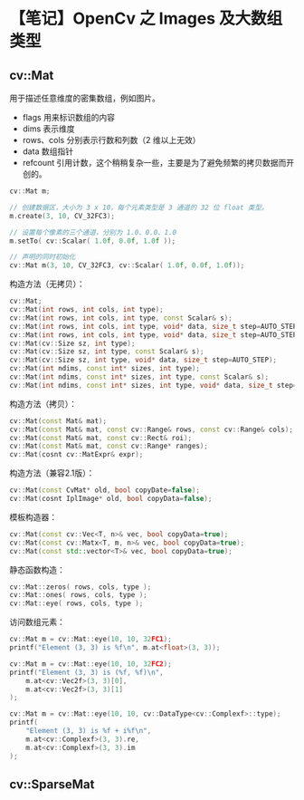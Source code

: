# 【笔记】OpenCv 之 Images 及大数组类型

## cv::Mat
用于描述任意维度的密集数组，例如图片。

- flags 用来标识数组的内容
- dims 表示维度
- rows、cols 分别表示行数和列数（2 维以上无效）
- data 数组指针
- refcount 引用计数，这个稍稍复杂一些，主要是为了避免频繁的拷贝数据而开创的。

```cpp
cv::Mat m;

// 创建数据区，大小为 3 x 10，每个元素类型是 3 通道的 32 位 float 类型。
m.create(3, 10, CV_32FC3);

// 设置每个像素的三个通道，分别为 1.0、0.0、1.0
m.setTo( cv::Scalar( 1.0f, 0.0f, 1.0f ));

// 声明的同时初始化
cv::Mat m(3, 10, CV_32FC3, cv::Scalar( 1.0f, 0.0f, 1.0f));

```
构造方法（无拷贝）：

```cpp
cv::Mat;
cv::Mat(int rows, int cols, int type);
cv::Mat(int rows, int cols, int type, const Scalar& s);
cv::Mat(int rows, int cols, int type, void* data, size_t step=AUTO_STEP);
cv::Mat(int rows, int cols, int type, void* data, size_t step=AUTO_STEP);
cv::Mat(cv::Size sz, int type);
cv::Mat(cv::Size sz, int type, const Scalar& s);
cv::Mat(cv::Size sz, int type, void* data, size_t step=AUTO_STEP);
cv::Mat(int ndims, const int* sizes, int type);
cv::Mat(int ndims, const int* sizes, int type, const Scalar& s);
cv::Mat(int ndims, const int* sizes, int type, void* data, size_t step=AUTO_STEP);
```

构造方法（拷贝）：

```cpp
cv::Mat(const Mat& mat);
cv::Mat(const Mat& mat, const cv::Range& rows, const cv::Range& cols);
cv::Mat(const Mat& mat, const cv::Rect& roi);
cv::Mat(const Mat& mat, const cv::Range* ranges);
cv::Mat(cosnt cv::MatExpr& expr);
```

构造方法（兼容2.1版）：

```cpp
cv::Mat(const CvMat* old, bool copyDate=false);
cv::Mat(cosnt IplImage* old, bool copyData=false);
```

模板构造器：

```cpp
cv::Mat(const cv::Vec<T, n>& vec, bool copyData=true);
cv::Mat(const cv::Matx<T, m, n>& vec, bool copyData=true);
cv::Mat(const std::vector<T>& vec, bool copyData=true);
```

静态函数构造：

```cpp
cv::Mat::zeros( rows, cols, type );
cv::Mat::ones( rows, cols, type );
cv::Mat::eye( rows, cols, type );
```

访问数组元素：

```cpp
cv::Mat m = cv::Mat::eye(10, 10, 32FC1);
printf("Element (3, 3) is %f\n", m.at<float>(3, 3));

cv::Mat m = cv::Mat::eye(10, 10, 32FC2);
printf("Element (3, 3) is (%f, %f)\n", 
	m.at<cv::Vec2f>(3, 3)[0],
	m.at<cv::Vec2f>(3, 3)[1]
);

cv::Mat m = cv::Mat::eye(10, 10, cv::DataType<cv::Complexf>::type);
printf(
	"Element (3, 3) is %f + i%f\n",
	m.at<cv::Complexf>(3, 3).re,
	m.at<cv::Complexf>(3, 3).im
);

```


## cv::SparseMat
